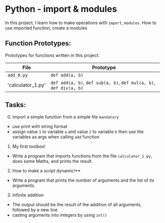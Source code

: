 # Python - import & modules

In this project, I learn how to make operations with `import`, `modules`. How to use imported function, create a modules


## Function Prototypes:

Prototypes for functions written in this project:

| File                       | Prototype                                                         |
| -------------------------- | ------------------------------------------------------------------|
| `add_0.py`                 | `def add(a, b)`                                                   |
| 'calculator_1.py'          | `def add(a, b)`, `def sub(a, b)`, `def mul(a, b)`, `def div(a, b)`|

## Tasks:

0. Import a simple function from a simple file `mandatory`
 * use print with string format
 * assign value `1` to variable `a` and value `2` to variable `b` then use the
   variables as args when calling `add` function
1.  My first toolbox! 
 * Write a program that imports functions from the file `calculator_1.py`, does some Maths, and prints the result.
2. How to make a script dynamic!**
 * Write a program that prints the number of arguments and the list of its arguments.
3. Infinite addition 
 * The output should be the result of the addition of all arguments, followed by a new line
 * casting arguments into integers by using `int()`
